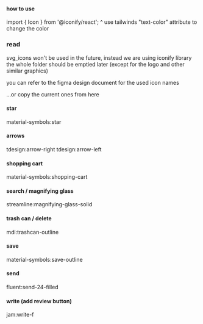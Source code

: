 #### how to use
import { Icon } from '@iconify/react';
<Icon icon="name"></Icon>
^ use tailwinds "text-color" attribute to change the color

### read
svg_icons won't be used in the future, instead we are using iconify library
the whole folder should be emptied later (except for the logo and other similar graphics)

you can refer to the figma design document for the used icon names

...or copy the current ones from here

#### star
material-symbols:star

#### arrows
tdesign:arrow-right
tdesign:arrow-left

#### shopping cart
material-symbols:shopping-cart

#### search / magnifying glass
streamline:magnifying-glass-solid

#### trash can / delete
mdi:trashcan-outline

#### save
material-symbols:save-outline

#### send
fluent:send-24-filled

#### write (add review button)
jam:write-f